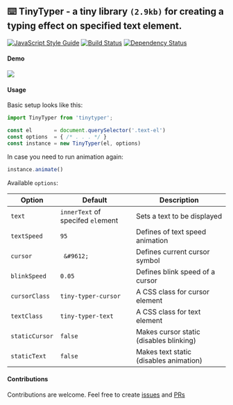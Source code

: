 ## ⌨️  TinyTyper - a tiny library `(2.9kb)` for creating a typing effect on specified text element.
[![JavaScript Style Guide](https://img.shields.io/badge/code%20style-standard-brightgreen.svg)](http://standardjs.com/)
[![Build Status](https://travis-ci.org/lourenc/tinytyper.svg?branch=develop)](https://travis-ci.org/lourenc/tinytyper)
[![Dependency Status](https://gemnasium.com/badges/github.com/lourenc/tinytyper.svg)](https://gemnasium.com/github.com/lourenc/tinytyper)

#### Demo
<img align="center" src="http://g.recordit.co/8MTkbe9Crg.gif">

#### Usage

Basic setup looks like this:

```js
import TinyTyper from 'tinytyper';

const el       = document.querySelector('.text-el')
const options  = { /* . . . */ }
const instance = new TinyTyper(el, options)
```

In case you need to run animation again: 
```js
instance.animate()
```

Available `options`:

Option        | Default      | Description
------------- | -------------|--------------
`text`        | `innerText` of specifed `el`ement | Sets a text to be displayed
`textSpeed`   | `95`           | Defines of text speed animation
`cursor`      | ` &#9612;`   | Defines current cursor symbol
`blinkSpeed`  | `0.05`         | Defines blink speed of a cursor
`cursorClass` | `tiny-typer-cursor` | A CSS class for cursor element
`textClass`   | `tiny-typer-text` | A CSS class for text element
`staticCursor`| `false` | Makes cursor static (disables blinking)
`staticText`  | `false` | Makes text static (disables animation)

#### Contributions

Contributions are welcome. Feel free to create [issues](https://github.com/lourenc/tinytyper/issues) and [PRs](https://github.com/lourenc/tinytyper/pulls)
